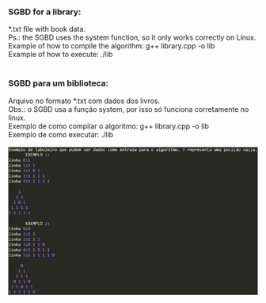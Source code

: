 ### **SGBD for a library:**<br/>
\*.txt file with book data. <br/> 
Ps.: the SGBD uses the system function, so it only works correctly on Linux.<br/>
Example of how to compile the algorithm: g++ library.cpp -o lib<br/>
Example of how to execute: ./lib<br/>
<br/>
### **SGBD para um biblioteca:**<br/>
Arquivo no formato \*.txt com dados dos livros.<br/>
Obs.: o SGBD usa a função system, por isso só funciona corretamente no linux.<br/>
Exemplo de como compilar o algoritmo: g++ library.cpp -o lib<br/>
Exemplo de como executar: ./lib<br/>
<br/>
![alt text](https://github.com/lucasvictorsp/Peg-solitaire/blob/main/exemplos%20de%20tabuleiro.png)

